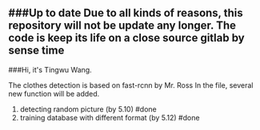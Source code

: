 ###Up to date
Due to all kinds of reasons,
this repository will not be update any longer.
The code is keep its life on a close source gitlab by sense time
---------------------------------------------
###Hi, it's Tingwu Wang.

The clothes detection is based on fast-rcnn by Mr. Ross
In the file, several new function will be added.

1. detecting random picture (by 5.10) #done
2. training database with different format (by 5.12) #done

